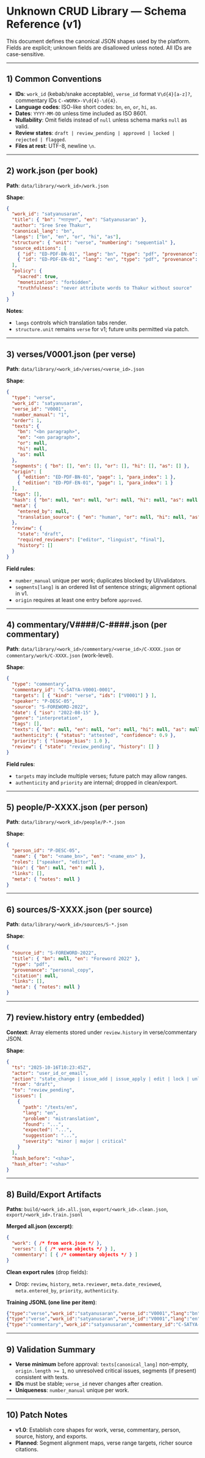 # Unknown CRUD Library — Schema Reference (v1)

This document defines the canonical JSON shapes used by the platform. Fields are explicit; unknown fields are disallowed unless noted. All IDs are case-sensitive.

---

## 1) Common Conventions

* **IDs**: `work_id` (kebab/snake acceptable), `verse_id` format `V\d{4}[a-z]?`, commentary IDs `C-<WORK>-V\d{4}-\d{4}`.
* **Language codes**: ISO-like short codes: `bn`, `en`, `or`, `hi`, `as`.
* **Dates**: `YYYY-MM-DD` unless time included as ISO 8601.
* **Nullability**: Omit fields instead of `null` unless schema marks `null` as valid.
* **Review states**: `draft | review_pending | approved | locked | rejected | flagged`.
* **Files at rest**: UTF-8, newline `\n`.

---

## 2) work.json (per book)

**Path**: `data/library/<work_id>/work.json`

**Shape**:

```json
{
  "work_id": "satyanusaran",
  "title": { "bn": "সত্যানুসরণ", "en": "Satyanusaran" },
  "author": "Sree Sree Thakur",
  "canonical_lang": "bn",
  "langs": ["bn", "en", "or", "hi", "as"],
  "structure": { "unit": "verse", "numbering": "sequential" },
  "source_editions": [
    { "id": "ED-PDF-BN-01", "lang": "bn", "type": "pdf", "provenance": "personal_copy" },
    { "id": "ED-PDF-EN-01", "lang": "en", "type": "pdf", "provenance": "personal_copy" }
  ],
  "policy": {
    "sacred": true,
    "monetization": "forbidden",
    "truthfulness": "never attribute words to Thakur without source"
  }
}
```

**Notes**:

* `langs` controls which translation tabs render.
* `structure.unit` remains `verse` for v1; future units permitted via patch.

---

## 3) verses/V0001.json (per verse)

**Path**: `data/library/<work_id>/verses/<verse_id>.json`

**Shape**:

```json
{
  "type": "verse",
  "work_id": "satyanusaran",
  "verse_id": "V0001",
  "number_manual": "1",
  "order": 1,
  "texts": {
    "bn": "<bn paragraph>",
    "en": "<en paragraph>",
    "or": null,
    "hi": null,
    "as": null
  },
  "segments": { "bn": [], "en": [], "or": [], "hi": [], "as": [] },
  "origin": [
    { "edition": "ED-PDF-BN-01", "page": 1, "para_index": 1 },
    { "edition": "ED-PDF-EN-01", "page": 1, "para_index": 1 }
  ],
  "tags": [],
  "hash": { "bn": null, "en": null, "or": null, "hi": null, "as": null },
  "meta": {
    "entered_by": null,
    "translation_source": { "en": "human", "or": null, "hi": null, "as": null }
  },
  "review": {
    "state": "draft",
    "required_reviewers": ["editor", "linguist", "final"],
    "history": []
  }
}
```

**Field rules**:

* `number_manual` unique per work; duplicates blocked by UI/validators.
* `segments[lang]` is an ordered list of sentence strings; alignment optional in v1.
* `origin` requires at least one entry before `approved`.

---

## 4) commentary/V####/C-####.json (per commentary)

**Path**: `data/library/<work_id>/commentary/<verse_id>/C-XXXX.json` or `commentary/work/C-XXXX.json` (work-level).

**Shape**:

```json
{
  "type": "commentary",
  "commentary_id": "C-SATYA-V0001-0001",
  "targets": [ { "kind": "verse", "ids": ["V0001"] } ],
  "speaker": "P-DESC-05",
  "source": "S-FOREWORD-2022",
  "date": { "iso": "2022-08-15" },
  "genre": "interpretation",
  "tags": [],
  "texts": { "bn": null, "en": null, "or": null, "hi": null, "as": null },
  "authenticity": { "status": "attested", "confidence": 0.9 },
  "priority": { "lineage_bias": 1.0 },
  "review": { "state": "review_pending", "history": [] }
}
```

**Field rules**:

* `targets` may include multiple verses; future patch may allow ranges.
* `authenticity` and `priority` are internal; dropped in clean/export.

---

## 5) people/P-XXXX.json (per person)

**Path**: `data/library/<work_id>/people/P-*.json`

**Shape**:

```json
{
  "person_id": "P-DESC-05",
  "name": { "bn": "<name_bn>", "en": "<name_en>" },
  "roles": ["speaker", "editor"],
  "bio": { "bn": null, "en": null },
  "links": [],
  "meta": { "notes": null }
}
```

---

## 6) sources/S-XXXX.json (per source)

**Path**: `data/library/<work_id>/sources/S-*.json`

**Shape**:

```json
{
  "source_id": "S-FOREWORD-2022",
  "title": { "bn": null, "en": "Foreword 2022" },
  "type": "pdf",
  "provenance": "personal_copy",
  "citation": null,
  "links": [],
  "meta": { "notes": null }
}
```

---

## 7) review.history entry (embedded)

**Context**: Array elements stored under `review.history` in verse/commentary JSON.

**Shape**:

```json
{
  "ts": "2025-10-16T10:23:45Z",
  "actor": "user_id_or_email",
  "action": "state_change | issue_add | issue_apply | edit | lock | unlock",
  "from": "draft",
  "to": "review_pending",
  "issues": [
    {
      "path": "/texts/en",
      "lang": "en",
      "problem": "mistranslation",
      "found": "...",
      "expected": "...",
      "suggestion": "...",
      "severity": "minor | major | critical"
    }
  ],
  "hash_before": "<sha>",
  "hash_after": "<sha>"
}
```

---

## 8) Build/Export Artifacts

**Paths**: `build/<work_id>.all.json`, `export/<work_id>.clean.json`, `export/<work_id>.train.jsonl`

**Merged all.json (excerpt)**:

```json
{
  "work": { /* from work.json */ },
  "verses": [ { /* verse objects */ } ],
  "commentary": [ { /* commentary objects */ } ]
}
```

**Clean export rules** (drop fields):

* Drop: `review`, `history`, `meta.reviewer`, `meta.date_reviewed`, `meta.entered_by`, `priority`, `authenticity`.

**Training JSONL (one line per item)**:

```json
{"type":"verse","work_id":"satyanusaran","verse_id":"V0001","lang":"bn","text":"...","tags":[]}
{"type":"verse","work_id":"satyanusaran","verse_id":"V0001","lang":"en","text":"...","tags":[]}
{"type":"commentary","work_id":"satyanusaran","commentary_id":"C-SATYA-V0001-0001","lang":"en","text":"...","genre":"interpretation"}
```

---

## 9) Validation Summary

* **Verse minimum** before approval: `texts[canonical_lang]` non-empty, `origin.length >= 1`, no unresolved critical issues, segments (if present) consistent with texts.
* **IDs** must be stable; `verse_id` never changes after creation.
* **Uniqueness**: `number_manual` unique per work.

---

## 10) Patch Notes

* **v1.0**: Establish core shapes for work, verse, commentary, person, source, history, and exports.
* **Planned**: Segment alignment maps, verse range targets, richer source citations.
